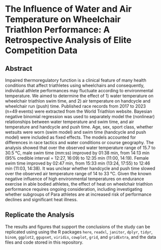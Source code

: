 # The Influence of Water and Air Temperature on Wheelchair Triathlon Performance: A Retrospective Analysis of Elite Competition Data

## Abstract
Impaired thermoregulatory function is a clinical feature of many health conditions that affect triathletes using wheelchairs and consequently, individual athlete performances may fluctuate according to environmental temperature. We aimed to determine the effect of 1) water temperature on wheelchair triathlon swim time, and 2) air temperature on handcycle and wheelchair run (push) time. Published race records from 2017 to 2023 (n=49 events) were extracted from the World Triathlon website. Bayesian negative binomial regression was used to separately model the (nonlinear) relationships between water temperature and swim time, and air temperature and handcycle and push time. Age, sex, sport class, whether wetsuits were worn (swim model) and swim time (handcycle and push model) were included as fixed effects. The models accounted for differences in race tactics and water conditions or course geography. The analysis showed that over the observed water temperature range of 15.7 to 30.5 °C, male swim time (mm:ss) improved by 01:38 min, from 14:13 min (95% credible interval = 12:27, 16:09) to 12:35 min (11:00, 14:19). Female swim time improved by 02:47 min, from 15:33 min (13:24, 17:55) to 12:46 min (11:03, 14:38). It was unclear whether handcycle and push time slowed over the observed air temperature range of 14 to 33 °C. Given the known negative influence of high environmental temperatures on endurance exercise in able bodied athletes, the effect of heat on wheelchair triathlon performance requires ongoing consideration, including investigating whether subgroups of Para athletes are at increased risk of performance declines and significant heat illness.

## Replicate the Analysis
The results and figures that support the conclusions of the study can be replicated using using the R packages `here`, `readxl`, `janitor`, `dplyr`, `tidyr`, `binom`, `ggplot2`, `ggupset`, `viridis`, `cowplot`, `grid`, and `gridExtra`, and the data files and code stored in this repository.
